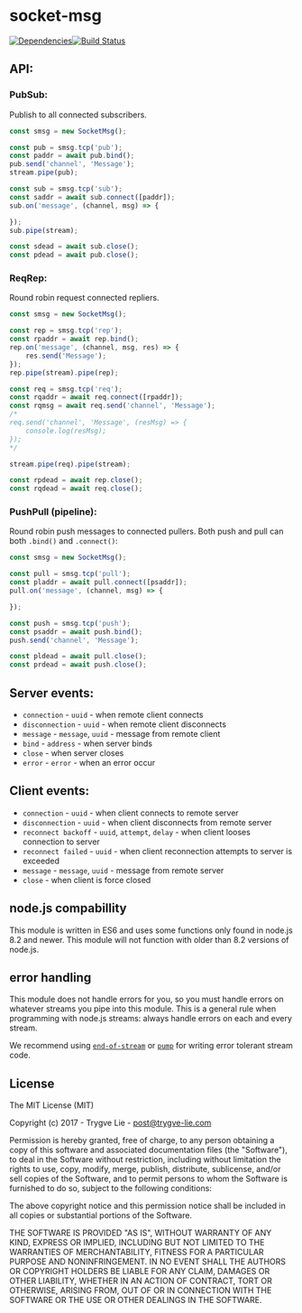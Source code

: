 # socket-msg

[![Dependencies](https://img.shields.io/david/trygve-lie/socket-msg.svg?style=flat-square)](https://david-dm.org/trygve-lie/socket-msg)[![Build Status](http://img.shields.io/travis/trygve-lie/socket-msg/master.svg?style=flat-square)](https://travis-ci.org/trygve-lie/socket-msg)

## API:

### PubSub:

Publish to all connected subscribers.

```js
const smsg = new SocketMsg();

const pub = smsg.tcp('pub');
const paddr = await pub.bind();
pub.send('channel', 'Message');
stream.pipe(pub);

const sub = smsg.tcp('sub');
const saddr = await sub.connect([paddr]);
sub.on('message', (channel, msg) => {

});
sub.pipe(stream);

const sdead = await sub.close();
const pdead = await pub.close();
```

### ReqRep:

Round robin request connected repliers.

```js
const smsg = new SocketMsg();

const rep = smsg.tcp('rep');
const rpaddr = await rep.bind();
rep.on('message', (channel, msg, res) => {
    res.send('Message');
});
rep.pipe(stream).pipe(rep);

const req = smsg.tcp('req');
const rqaddr = await req.connect([rpaddr]);
const rqmsg = await req.send('channel', 'Message');
/*
req.send('channel', 'Message', (resMsg) => {
    console.log(resMsg);
});
*/

stream.pipe(req).pipe(stream);

const rpdead = await rep.close();
const rqdead = await req.close();
```

### PushPull (pipeline):

Round robin push messages to connected pullers. Both push and pull can both `.bind()` and `.connect()`:

```js
const smsg = new SocketMsg();

const pull = smsg.tcp('pull');
const pladdr = await pull.connect([psaddr]);
pull.on('message', (channel, msg) => {

});

const push = smsg.tcp('push');
const psaddr = await push.bind();
push.send('channel', 'Message');

const pldead = await pull.close();
const prdead = await push.close();
```



## Server events:

 * `connection` - `uuid` - when remote client connects
 * `disconnection` - `uuid` - when remote client disconnects
 * `message` - `message`, `uuid` - message from remote client
 * `bind` - `address` - when server binds
 * `close` - when server closes
 * `error` - `error` - when an error occur

## Client events:

 * `connection` - `uuid` - when client connects to remote server
 * `disconnection` - `uuid` - when client disconnects from remote server
 * `reconnect backoff` - `uuid`, `attempt`, `delay` - when client looses connection to server
 * `reconnect failed` - `uuid` - when client reconnection attempts to server is exceeded
 * `message` - `message`, `uuid` - message from remote server
 * `close` - when client is force closed


## node.js compabillity

This module is written in ES6 and uses some functions only found in node.js 8.2
and newer. This module will not function with older than 8.2 versions of node.js.



## error handling

This module does not handle errors for you, so you must handle errors on
whatever streams you pipe into this module. This is a general rule when
programming with node.js streams: always handle errors on each and every stream.

We recommend using [`end-of-stream`](https://npmjs.org/end-of-stream) or [`pump`](https://npmjs.org/pump)
for writing error tolerant stream code.



## License

The MIT License (MIT)

Copyright (c) 2017 - Trygve Lie - post@trygve-lie.com

Permission is hereby granted, free of charge, to any person obtaining a copy
of this software and associated documentation files (the "Software"), to deal
in the Software without restriction, including without limitation the rights
to use, copy, modify, merge, publish, distribute, sublicense, and/or sell
copies of the Software, and to permit persons to whom the Software is
furnished to do so, subject to the following conditions:

The above copyright notice and this permission notice shall be included in
all copies or substantial portions of the Software.

THE SOFTWARE IS PROVIDED "AS IS", WITHOUT WARRANTY OF ANY KIND, EXPRESS OR
IMPLIED, INCLUDING BUT NOT LIMITED TO THE WARRANTIES OF MERCHANTABILITY,
FITNESS FOR A PARTICULAR PURPOSE AND NONINFRINGEMENT. IN NO EVENT SHALL THE
AUTHORS OR COPYRIGHT HOLDERS BE LIABLE FOR ANY CLAIM, DAMAGES OR OTHER
LIABILITY, WHETHER IN AN ACTION OF CONTRACT, TORT OR OTHERWISE, ARISING FROM,
OUT OF OR IN CONNECTION WITH THE SOFTWARE OR THE USE OR OTHER DEALINGS IN
THE SOFTWARE.

